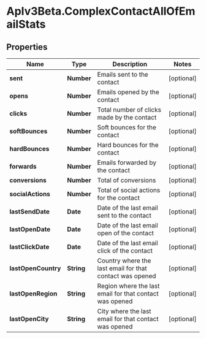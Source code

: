 # ApIv3Beta.ComplexContactAllOfEmailStats

## Properties

Name | Type | Description | Notes
------------ | ------------- | ------------- | -------------
**sent** | **Number** | Emails sent to the contact | [optional] 
**opens** | **Number** | Emails opened by the contact | [optional] 
**clicks** | **Number** | Total number of clicks made by the contact | [optional] 
**softBounces** | **Number** | Soft bounces for the contact | [optional] 
**hardBounces** | **Number** | Hard bounces for the contact | [optional] 
**forwards** | **Number** | Emails forwarded by the contact | [optional] 
**conversions** | **Number** | Total of conversions | [optional] 
**socialActions** | **Number** | Total of social actions for the contact | [optional] 
**lastSendDate** | **Date** | Date of the last email sent to the contact | [optional] 
**lastOpenDate** | **Date** | Date of the last email open of the contact | [optional] 
**lastClickDate** | **Date** | Date of the last email click of the contact | [optional] 
**lastOpenCountry** | **String** | Country where the last email for that contact was opened | [optional] 
**lastOpenRegion** | **String** | Region where the last email for that contact was opened | [optional] 
**lastOpenCity** | **String** | City where the last email for that contact was opened | [optional] 


